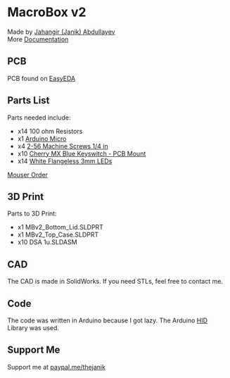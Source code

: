 # MacroBox v2
Made by [Jahangir (Janik) Abdullayev](https://janikthepanic.github.io/)
<br>
More [Documentation](https://janikthepanic.github.io/projects/macrobox_v2.html)

## PCB
PCB found on [EasyEDA](https://easyeda.com/jk4abdl/MarcoBox-v2)

## Parts List
Parts needed include:
* x14 100 ohm Resistors
* x1 [Arduino Micro](https://store.arduino.cc/usa/arduino-micro)
* x4 [2-56 Machine Screws 1/4 in](https://www.homedepot.com/p/2-56-x-1-4-in-Grade-18-8-Stainless-Steel-Phillips-Drive-Flat-Head-Machine-Screws-25-Pack-9000225/311095322)
* x10 [Cherry MX Blue Keyswitch - PCB Mount](https://www.mouser.ca/ProductDetail/540-MX1A-E1NN)
* x14 [White Flangeless 3mm LEDs](https://www.mouser.ca/ProductDetail/593-VAOL-3MWY4)

[Mouser Order](https://www.mouser.com/ProjectManager/ProjectDetail.aspx?AccessID=3fa381ebfa)

## 3D Print
Parts to 3D Print:
* x1 MBv2_Bottom_Lid.SLDPRT
* x1 MBv2_Top_Case.SLDPRT
* x10 DSA 1u.SLDASM

## CAD
The CAD is made in SolidWorks. If you need STLs, feel free to contact me.

## Code
The code was written in Arduino because I got lazy.
The Arduino [HID](https://github.com/NicoHood/HID) Library was used.

## Support Me
Support me at [paypal.me/thejanik](https://www.paypal.me/thejanik)
